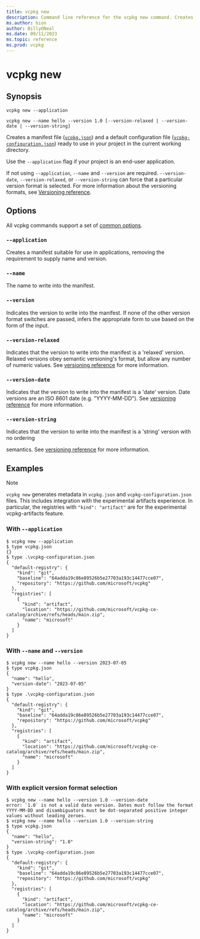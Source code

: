 ```yaml
---
title: vcpkg new
description: Command line reference for the vcpkg new command. Creates a new manifest in the current directory.
ms.author: bion
author: BillyONeal
ms.date: 09/11/2023
ms.topic: reference
ms.prod: vcpkg
---
```

# vcpkg new

## Synopsis

```console
vcpkg new --application
```

```console
vcpkg new --name hello --version 1.0 [--version-relaxed | --version-date | --version-string]
```

Creates a manifest file ([`vcpkg.json`](../reference/vcpkg-json.md)) and a default configuration file
([`vcpkg-configuration.json`](../reference/vcpkg-configuration-json.md)) ready to use in your project in the current
working directory.

Use the `--application` flag if your project is an end-user application.

If not using `--application`, `--name` and `--version` are required. `--version-date`,
`--version-relaxed`, or `--version-string` can force that a particular version format is selected.
For more information about the versioning formats, see
[Versioning reference](../users/versioning.md).

## Options

All vcpkg commands support a set of [common options](common-options.md).

### `--application`

Creates a manifest suitable for use in applications, removing the requirement to supply name and
version.

### `--name`

The name to write into the manifest.

### `--version`

Indicates the version to write into the manifest. If none of the other version format switches are
passed, infers the appropriate form to use based on the form of the input.

### `--version-relaxed`

Indicates that the version to write into the manifest is a 'relaxed' version. Relaxed versions
obey semantic versioning's format, but allow any number of numeric values. See [versioning reference](./users/versioning.md#version) for more information.


### `--version-date`

Indicates that the version to write into the manifest is a 'date' version. Date versions are an
ISO 8601 date (e.g. "YYYY-MM-DD"). See [versioning reference](./users/versioning.md#version-date) for more information. 


### `--version-string`

Indicates that the version to write into the manifest is a 'string' version with no ordering

semantics. See [versioning reference](./users/versioning.md#version-string) for more information. 


## Examples

> [!NOTE]
> `vcpkg new` generates metadata in `vcpkg.json` and `vcpkg-configuration.json` files. This includes
> integration with the experimental artifacts experience. In particular, the registries with
> `"kind": "artifact"` are for the experimental vcpkg-artifacts feature.
### With `--application`

```console
$ vcpkg new --application
$ type vcpkg.json
{}
$ type .\vcpkg-configuration.json
{
  "default-registry": {
    "kind": "git",
    "baseline": "64adda19c86e89526b5e27703a193c14477cce07",
    "repository": "https://github.com/microsoft/vcpkg"
  },
  "registries": [
    {
      "kind": "artifact",
      "location": "https://github.com/microsoft/vcpkg-ce-catalog/archive/refs/heads/main.zip",
      "name": "microsoft"
    }
  ]
}
```
### With `--name` and `--version`

```console
$ vcpkg new --name hello --version 2023-07-05
$ type vcpkg.json
{
  "name": "hello",
  "version-date": "2023-07-05"
}
$ type .\vcpkg-configuration.json
{
  "default-registry": {
    "kind": "git",
    "baseline": "64adda19c86e89526b5e27703a193c14477cce07",
    "repository": "https://github.com/microsoft/vcpkg"
  },
  "registries": [
    {
      "kind": "artifact",
      "location": "https://github.com/microsoft/vcpkg-ce-catalog/archive/refs/heads/main.zip",
      "name": "microsoft"
    }
  ]
}
```
### With explicit version format selection

```console
$ vcpkg new --name hello --version 1.0 --version-date
error: `1.0` is not a valid date version. Dates must follow the format YYYY-MM-DD and disambiguators must be dot-separated positive integer values without leading zeroes.
$ vcpkg new --name hello --version 1.0 --version-string
$ type vcpkg.json
{
  "name": "hello",
  "version-string": "1.0"
}
$ type .\vcpkg-configuration.json
{
  "default-registry": {
    "kind": "git",
    "baseline": "64adda19c86e89526b5e27703a193c14477cce07",
    "repository": "https://github.com/microsoft/vcpkg"
  },
  "registries": [
    {
      "kind": "artifact",
      "location": "https://github.com/microsoft/vcpkg-ce-catalog/archive/refs/heads/main.zip",
      "name": "microsoft"
    }
  ]
}
```

